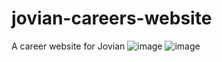 # jovian-careers-website
A career website for Jovian
![image](https://user-images.githubusercontent.com/73437027/226135031-378d424f-a2b7-486d-9bdf-9dfb03a4a25f.png)
![image](https://user-images.githubusercontent.com/73437027/226135041-63cf3370-11a5-44fc-8e34-ae061e976d6e.png)

